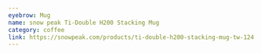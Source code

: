 ```yaml
---
eyebrow: Mug
name: snow peak Ti-Double H200 Stacking Mug
category: coffee
link: https://snowpeak.com/products/ti-double-h200-stacking-mug-tw-124
---
```

